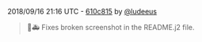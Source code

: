 2018/09/16 21:16 UTC - [610c815](https://github.com/hassio-addons/addon-sqlite-web/commit/610c81533add4b64b5d214a2d328cfb1bc515aca) by [@ludeeus](https://github.com/ludeeus)
> 🎨🚑 Fixes broken screenshot in the README.j2 file. 


